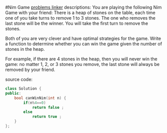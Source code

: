 #Nim Game
[problems linker](https://leetcode.com/problems/nim-game/)
descriptions:
You are playing the following Nim Game with your friend: There is a heap of stones on the table, each time one of you take turns to remove 1 to 3 stones. The one who removes the last stone will be the winner. You will take the first turn to remove the stones.

Both of you are very clever and have optimal strategies for the game. Write a function to determine whether you can win the game given the number of stones in the heap.

For example, if there are 4 stones in the heap, then you will never win the game: no matter 1, 2, or 3 stones you remove, the last stone will always be removed by your friend.

source code:
```c++
class Solution {
public:
    bool canWinNim(int n) {
        if(n%4==0)
            return false ;
        else 
            return true ;
    }
};
```
